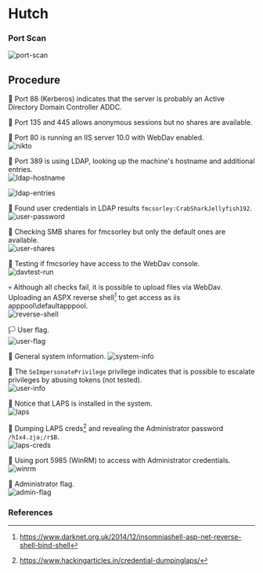 # Hutch

### Port Scan
![port-scan](images/port-scan.png)

## Procedure
🔎 Port 88 (Kerberos) indicates that the server is probably an Active Directory
Domain Controller ADDC.

🔎 Port 135 and 445 allows anonymous sessions but no shares are available.

🔎 Port 80 is running an IIS server 10.0 with WebDav enabled.\
![nikto](images/nikto.png)

🔎 Port 389 is using LDAP, looking up the machine's hostname and additional
entries.\
![ldap-hostname](images/ldap-hostname.png)

![ldap-entries](images/ldap-entries.png)

🔑 Found user credentials in LDAP results `fmcsorley:CrabSharkJellyfish192`.\
![user-password](images/user-password.png)

🔎 Checking SMB shares for fmcsorley but only the default ones are available.\
![user-shares](images/user-shares.png)

🔎 Testing if fmcsorley have access to the WebDav console.\
![davtest-run](images/davtest-run.png)

💀 Although all checks fail, it is possible to upload files via WebDav.
Uploading an ASPX reverse shell[^1] to get access as
iis apppool\\defaultapppool.\
![reverse-shell](images/reverse-shell.png)

🏳 User flag.\
![user-flag](images/user-flag.png)

🔎 General system information.
![system-info](images/system-info.png)

🔎 The `SeImpersonatePrivilege` privilege indicates that is possible to escalate
privileges by abusing tokens (not tested).\
![user-info](images/user-info.png)

🔎 Notice that LAPS is installed in the system.\
![laps](images/laps.png)

🔑 Dumping LAPS creds[^2] and revealing the Administrator password
`/hIx4.zja;/r$B`.\
![laps-creds](images/laps-creds.png)

🔎 Using port 5985 (WinRM) to access with Administrator credentials.\
![winrm](images/winrm.png)

🏴 Administrator flag.\
![admin-flag](images/admin-flag.png)

### References
[^1]: https://www.darknet.org.uk/2014/12/insomniashell-asp-net-reverse-shell-bind-shell
[^2]: https://www.hackingarticles.in/credential-dumpinglaps/